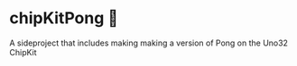 # chipKitPong :ping_pong:
A  sideproject that includes making making a version of Pong on the Uno32 ChipKit
